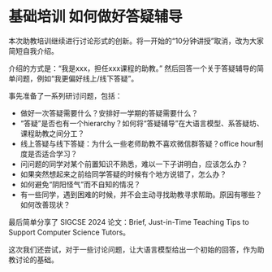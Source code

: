 # 基础培训 如何做好答疑辅导

本次助教培训继续进行讨论形式的创新。将一开始的“10分钟讲授”取消，改为大家简短自我介绍。

介绍的方式是：“我是xxx，担任xxx课程的助教。” 然后回答一个关于答疑辅导的简单问题，例如“我更偏好线上/线下答疑”。

事先准备了一系列研讨问题，包括：

- 做好一次答疑需要什么？安排好一学期的答疑需要什么？
- “答疑”是否也有一个hierarchy？如何将“答疑辅导”在大语言模型、系答疑坊、课程助教之间分工？
- 线上答疑与线下答疑：为什么一些老师助教不喜欢微信群答疑？office hour制度是否适合学习？
- 问问题的同学对某个前置知识不熟悉，难以一下子讲明白，应该怎么办？
- 如果突然想起来之前给同学答疑的时候有个地方说错了，怎么办？
- 如何避免“阴阳怪气”而不自知的情况？
- 有一些同学，遇到困难的时候，并不会主动寻找助教寻求帮助。原因有哪些？如何改善现状？

最后简单分享了 SIGCSE 2024 论文：Brief, Just-in-Time Teaching Tips to Support Computer Science Tutors。

这次我们还尝试，对于一些讨论问题，让大语言模型给出一个初始的回答，作为助教讨论的基础。